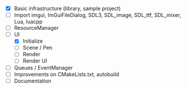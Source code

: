 - [x] Basic infrastructure (library, sample project)
- [ ] Import imgui, ImGuiFileDialog, SDL3, SDL_image, SDL_ttf, SDL_mixer, Lua, luacpp
- [ ] ResourceManager
- [ ] UI
  - [x] Initialize
  - [ ] Scene / Pen
  - [ ] Render
  - [ ] Render UI
- [ ] Queues / EventManager
- [ ] Improvements on CMakeLists.txt, autobuild
- [ ] Documentation